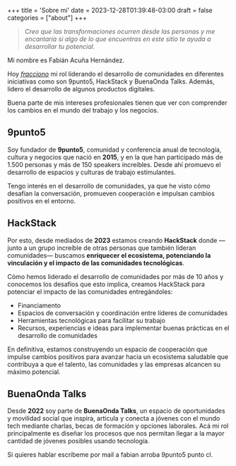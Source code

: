 +++
title = 'Sobre mí'
date = 2023-12-28T01:39:48-03:00
draft = false
categories = ["about"]
+++

> _Creo que las transformaciones ocurren desde las personas y me encantaría si algo de lo que encuentras en este sitio te ayuda a desarrollar tu potencial._

Mi nombre es Fabián Acuña Hernández.

Hoy *[fracciono](https://en.wikipedia.org/wiki/Fractional_work)* mi rol liderando el desarrollo de comunidades en diferentes iniciativas como son 9punto5, HackStack y BuenaOnda Talks. Además, lidero el desarrollo de algunos productos digitales.

Buena parte de mis intereses profesionales tienen que ver con comprender los cambios en el mundo del trabajo y los negocios.

## 9punto5
Soy fundador de **9punto5**, comunidad y conferencia anual de tecnología, cultura y negocios que nació en **2015**, y en la que han participado más de 1.500 personas y más de 150 speakers increíbles. Desde ahí promuevo el desarrollo de espacios y culturas de trabajo estimulantes.

Tengo interés en el desarrollo de comunidades, ya que he visto cómo desafían la conversación, promueven cooperación e impulsan cambios positivos en el entorno.

## HackStack
Por esto, desde mediados de **2023** estamos creando **HackStack** donde —junto a un grupo increíble de otras personas que también lideran comunidades— buscamos **enriquecer el ecosistema, potenciando la vinculación y el impacto de las comunidades tecnológicas**.

Cómo hemos liderado el desarrollo de comunidades por más de 10 años y conocemos los desafíos que esto implica, creamos HackStack para potenciar el impacto de las comunidades entregándoles:

- Financiamento
- Espacios de conversación y coordinación entre líderes de comunidades
- Herramientas tecnológicas para facilitar su trabajo
- Recursos, experiencias e ideas para implementar buenas prácticas en el desarrollo de comunidades

En definitiva, estamos construyendo un espacio de cooperación que impulse cambios positivos para avanzar hacia un ecosistema saludable que contribuya a que el talento, las comunidades y las empresas alcancen su máximo potencial.

## BuenaOnda Talks
Desde **2022** soy parte de **BuenaOnda Talks**, un espacio de oportunidades y movilidad social que inspira, articula y conecta a jóvenes con el mundo tech mediante charlas, becas de formación y opciones laborales. Acá mi rol principalmente es diseñar los procesos que nos permitan llegar a la mayor cantidad de jóvenes posibles usando tecnología.

Si quieres hablar escríbeme por mail a fabian arroba 9punto5 punto cl.